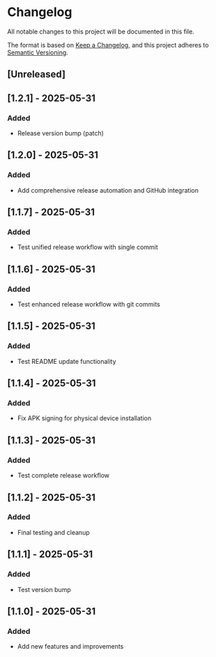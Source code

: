 # Changelog

All notable changes to this project will be documented in this file.

The format is based on [Keep a Changelog](https://keepachangelog.com/en/1.0.0/),
and this project adheres to [Semantic Versioning](https://semver.org/spec/v2.0.0.html).

## [Unreleased]

## [1.2.1] - 2025-05-31

### Added
- Release version bump (patch)


## [1.2.0] - 2025-05-31

### Added
- Add comprehensive release automation and GitHub integration


## [1.1.7] - 2025-05-31

### Added
- Test unified release workflow with single commit


## [1.1.6] - 2025-05-31

### Added
- Test enhanced release workflow with git commits


## [1.1.5] - 2025-05-31

### Added
- Test README update functionality


## [1.1.4] - 2025-05-31

### Added
- Fix APK signing for physical device installation


## [1.1.3] - 2025-05-31

### Added
- Test complete release workflow


## [1.1.2] - 2025-05-31

### Added
- Final testing and cleanup


## [1.1.1] - 2025-05-31

### Added
- Test version bump


## [1.1.0] - 2025-05-31

### Added
- Add new features and improvements

